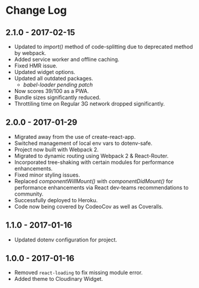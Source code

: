 # Change Log

## 2.1.0 - 2017-02-15
- Updated to _import()_ method of code-splitting due to deprecated method by webpack.
- Added service worker and offline caching.
- Fixed HMR issue.
- Updated widget options.
- Updated all outdated packages.
  * _babel-loader pending patch_
- Now scores 39/100 as a PWA.
- Bundle sizes significantly reduced.
- Throttiling time on Regular 3G network dropped significantly.


## 2.0.0 - 2017-01-29
- Migrated away from the use of create-react-app.
- Switched management of local env vars to dotenv-safe.
- Project now built with Webpack 2.
- Migrated to dynamic routing using Webpack 2 & React-Router.
- Incorporated tree-shaking with certain modules for performance enhancements.
- Fixed minor styling issues.
- Replaced _componentWillMount()_ with _componentDidMount()_ for performance enhancements via React dev-teams recommendations to community.
- Successfully deployed to Heroku.
- Code now being covered by CodeoCov as well as Coveralls.

## 1.1.0 - 2017-01-16
- Updated dotenv configuration for project.

## 1.0.0 - 2017-01-16
- Removed `react-loading` to fix missing module error.
- Added theme to Cloudinary Widget.
